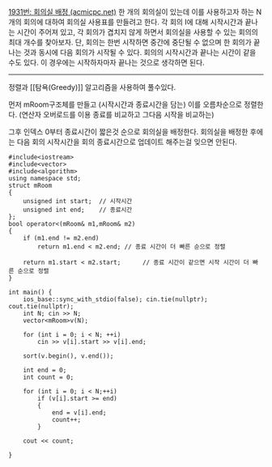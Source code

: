 [1931번: 회의실 배정 (acmicpc.net)](https://www.acmicpc.net/problem/1931)
한 개의 회의실이 있는데 이를 사용하고자 하는 N개의 회의에 대하여 회의실 사용표를 만들려고 한다. 각 회의 I에 대해 시작시간과 끝나는 시간이 주어져 있고, 각 회의가 겹치지 않게 하면서 회의실을 사용할 수 있는 회의의 최대 개수를 찾아보자. 단, 회의는 한번 시작하면 중간에 중단될 수 없으며 한 회의가 끝나는 것과 동시에 다음 회의가 시작될 수 있다. 회의의 시작시간과 끝나는 시간이 같을 수도 있다. 이 경우에는 시작하자마자 끝나는 것으로 생각하면 된다.

---------------------------------------------------------------------

정렬과 [[탐욕(Greedy)]] 알고리즘을 사용하여 풀수있다.

먼저 mRoom구조체를 만들고 (시작시간과 종료시간을 담는) 이를 오름차순으로 정렬한다.
(연산자 오버로드를 이용 종료를 비교하고 그다음 시작을 비교하는)

그후 인덱스 0부터 종료시간이 짧은것 순으로 회의실을 배정한다. 회의실을 배정한 후에는 
다음 회의 시작시간을 회의 종료시간으로 업데이트 해주는걸 잊으면 안된다.

```
#include<iostream>
#include<vector>
#include<algorithm>
using namespace std;
struct mRoom
{
    unsigned int start;  // 시작시간
    unsigned int end;    // 종료시간
};
bool operator<(mRoom& m1,mRoom& m2)
{
    if (m1.end != m2.end) 
        return m1.end < m2.end; // 종료 시간이 더 빠른 순으로 정렬
    
    return m1.start < m2.start;      // 종료 시간이 같으면 시작 시간이 더 빠른 순으로 정렬
}

int main() {
    ios_base::sync_with_stdio(false); cin.tie(nullptr); cout.tie(nullptr);
    int N; cin >> N;
    vector<mRoom>v(N);

    for (int i = 0; i < N; ++i)
        cin >> v[i].start >> v[i].end;
    
    sort(v.begin(), v.end());

    int end = 0;
    int count = 0;

    for (int i = 0; i < N;++i)
        if (v[i].start >= end)
        {
            end = v[i].end;
            count++;
        }
    
    cout << count;

}

```